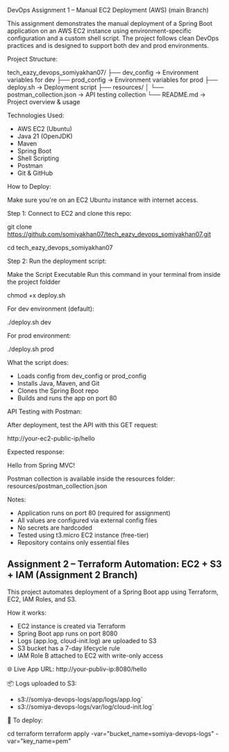DevOps Assignment 1 – Manual EC2 Deployment (AWS) (main Branch) 

This assignment demonstrates the manual deployment of a Spring Boot application on an AWS EC2 instance using environment-specific configuration and a custom shell script. The project follows clean DevOps practices and is designed to support both dev and prod environments.

Project Structure:

tech_eazy_devops_somiyakhan07/
├── dev_config                   → Environment variables for dev
├── prod_config                  → Environment variables for prod
├── deploy.sh                    → Deployment script
├── resources/
│   └── postman_collection.json  → API testing collection
└── README.md                    → Project overview & usage

Technologies Used:

- AWS EC2 (Ubuntu)
- Java 21 (OpenJDK)
- Maven
- Spring Boot
- Shell Scripting
- Postman
- Git & GitHub

How to Deploy:

Make sure you're on an EC2 Ubuntu instance with internet access.

Step 1: Connect to EC2 and clone this repo:

git clone https://github.com/somiyakhan07/tech_eazy_devops_somiyakhan07.git

cd tech_eazy_devops_somiyakhan07

Step 2: Run the deployment script:

Make the Script Executable
Run this command in your terminal from inside the project foldder

chmod +x deploy.sh

For dev environment (default):

./deploy.sh dev

For prod environment:

./deploy.sh prod

What the script does:

- Loads config from dev_config or prod_config
- Installs Java, Maven, and Git
- Clones the Spring Boot repo
- Builds and runs the app on port 80

API Testing with Postman:

After deployment, test the API with this GET request:

http://your-ec2-public-ip/hello

Expected response:

Hello from Spring MVC!

Postman collection is available inside the resources folder:
resources/postman_collection.json

Notes:

- Application runs on port 80 (required for assignment)
- All values are configured via external config files
- No secrets are hardcoded
- Tested using t3.micro EC2 instance (free-tier)
- Repository contains only essential files

## Assignment 2 – Terraform Automation: EC2 + S3 + IAM (Assignment 2 Branch) 

This project automates deployment of a Spring Boot app using Terraform, EC2, IAM Roles, and S3.

How it works:
- EC2 instance is created via Terraform
- Spring Boot app runs on port 8080
- Logs (app.log, cloud-init.log) are uploaded to S3
- S3 bucket has a 7-day lifecycle rule
- IAM Role B attached to EC2 with write-only access

🌐 Live App URL:
http://your-publiv-ip:8080/hello

 📦 Logs uploaded to S3:
- s3://somiya-devops-logs/app/logs/app.log`
- s3://somiya-devops-logs/var/log/cloud-init.log`

 📁 To deploy:

cd terraform
terraform apply -var="bucket_name=somiya-devops-logs" -var="key_name=pem"

